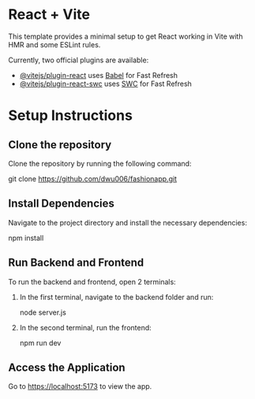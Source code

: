 # React + Vite

This template provides a minimal setup to get React working in Vite with HMR and some ESLint rules.

Currently, two official plugins are available:

- [@vitejs/plugin-react](https://github.com/vitejs/vite-plugin-react/blob/main/packages/plugin-react/README.md) uses [Babel](https://babeljs.io/) for Fast Refresh
- [@vitejs/plugin-react-swc](https://github.com/vitejs/vite-plugin-react-swc) uses [SWC](https://swc.rs/) for Fast Refresh

# Setup Instructions

## Clone the repository

Clone the repository by running the following command:

git clone https://github.com/dwu006/fashionapp.git

## Install Dependencies

Navigate to the project directory and install the necessary dependencies:

npm install

## Run Backend and Frontend

To run the backend and frontend, open 2 terminals:

1. In the first terminal, navigate to the backend folder and run:
   
   node server.js

2. In the second terminal, run the frontend:

   npm run dev

## Access the Application

Go to [https://localhost:5173](https://localhost:5173) to view the app.
